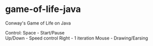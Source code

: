 # game-of-life-java
Conway's Game of Life on Java

Control:
  Space - Start/Pause<br>
  Up/Down - Speed control
  Right - 1 iteration
  Mouse - Drawing/Earsing
